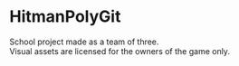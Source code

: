 # HitmanPolyGit
 School project made as a team of three. <br />
 Visual assets are licensed for the owners of the game only.
